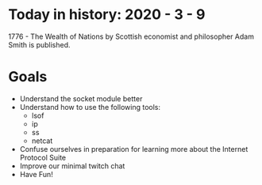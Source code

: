 Today in history: 2020 - 3 - 9
==============================

1776 - The Wealth of Nations by Scottish economist
and philosopher Adam Smith is published.


Goals
=====
- Understand the socket module better
- Understand how to use the following tools:
  - lsof
  - ip
  - ss
  - netcat
- Confuse ourselves in preparation for learning
  more about the Internet Protocol Suite
- Improve our minimal twitch chat 
- Have Fun!
